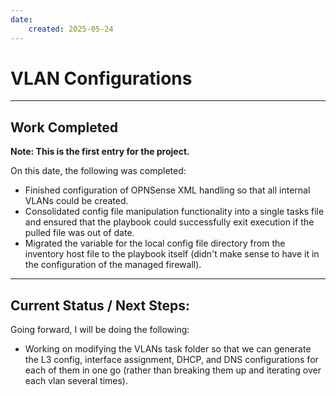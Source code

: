 ```yaml
---
date:
    created: 2025-05-24
---
```


# VLAN Configurations

<!-- more -->

---

## Work Completed

**Note: This is the first entry for the project.**

On this date, the following was completed:

- Finished configuration of OPNSense XML handling so that all internal VLANs could be created.
- Consolidated config file manipulation functionality into a single tasks file and ensured that
the playbook could successfully exit execution if the pulled file was out of date.
- Migrated the variable for the local config file directory from the inventory host file to the playbook itself (didn't make sense to have it in the configuration of the managed firewall).

---

## Current Status / Next Steps:

Going forward, I will be doing the following:

- Working on modifying the VLANs task folder so that we can generate the L3 config, interface assignment, DHCP, and DNS configurations for each of them
in one go (rather than breaking them up and iterating over each vlan several times).